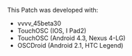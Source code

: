 This Patch was developed with:
- vvvv_45beta30
- TouchOSC (IOS, I Pad2)
- TouchOSC (Android 4.3, Nexus 4-LG)
- OSCDroid (Android 2.1, HTC Legend)
